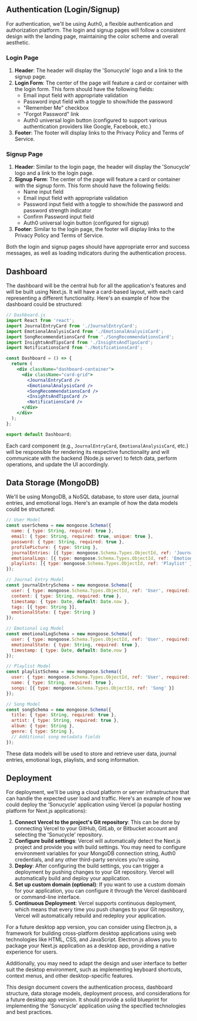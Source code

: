 ## Authentication (Login/Signup)

For authentication, we'll be using Auth0, a flexible authentication and authorization platform. The login and signup pages will follow a consistent design with the landing page, maintaining the color scheme and overall aesthetic.

### Login Page

1. **Header**: The header will display the 'Sonucycle' logo and a link to the signup page.
2. **Login Form**: The center of the page will feature a card or container with the login form. This form should have the following fields:
    - Email input field with appropriate validation
    - Password input field with a toggle to show/hide the password
    - "Remember Me" checkbox
    - "Forgot Password" link
    - Auth0 universal login button (configured to support various authentication providers like Google, Facebook, etc.)
3. **Footer**: The footer will display links to the Privacy Policy and Terms of Service.

### Signup Page

1. **Header**: Similar to the login page, the header will display the 'Sonucycle' logo and a link to the login page.
2. **Signup Form**: The center of the page will feature a card or container with the signup form. This form should have the following fields:
    - Name input field
    - Email input field with appropriate validation
    - Password input field with a toggle to show/hide the password and password strength indicator
    - Confirm Password input field
    - Auth0 universal login button (configured for signup)
3. **Footer**: Similar to the login page, the footer will display links to the Privacy Policy and Terms of Service.

Both the login and signup pages should have appropriate error and success messages, as well as loading indicators during the authentication process.

## Dashboard

The dashboard will be the central hub for all the application's features and will be built using Next.js. It will have a card-based layout, with each card representing a different functionality. Here's an example of how the dashboard could be structured:

```jsx
// Dashboard.js
import React from 'react';
import JournalEntryCard from './JournalEntryCard';
import EmotionalAnalysisCard from './EmotionalAnalysisCard';
import SongRecommendationsCard from './SongRecommendationsCard';
import InsightsAndTipsCard from './InsightsAndTipsCard';
import NotificationsCard from './NotificationsCard';

const Dashboard = () => {
  return (
    <div className="dashboard-container">
      <div className="card-grid">
        <JournalEntryCard />
        <EmotionalAnalysisCard />
        <SongRecommendationsCard />
        <InsightsAndTipsCard />
        <NotificationsCard />
      </div>
    </div>
  );
};

export default Dashboard;

```

Each card component (e.g., `JournalEntryCard`, `EmotionalAnalysisCard`, etc.) will be responsible for rendering its respective functionality and will communicate with the backend (Node.js server) to fetch data, perform operations, and update the UI accordingly.

## Data Storage (MongoDB)

We'll be using MongoDB, a NoSQL database, to store user data, journal entries, and emotional logs. Here's an example of how the data models could be structured:

```jsx
// User Model
const userSchema = new mongoose.Schema({
  name: { type: String, required: true },
  email: { type: String, required: true, unique: true },
  password: { type: String, required: true },
  profilePicture: { type: String },
  journalEntries: [{ type: mongoose.Schema.Types.ObjectId, ref: 'JournalEntry' }],
  emotionalLogs: [{ type: mongoose.Schema.Types.ObjectId, ref: 'EmotionalLog' }],
  playlists: [{ type: mongoose.Schema.Types.ObjectId, ref: 'Playlist' }]
});

// Journal Entry Model
const journalEntrySchema = new mongoose.Schema({
  user: { type: mongoose.Schema.Types.ObjectId, ref: 'User', required: true },
  content: { type: String, required: true },
  timestamp: { type: Date, default: Date.now },
  tags: [{ type: String }],
  emotionalState: { type: String }
});

// Emotional Log Model
const emotionalLogSchema = new mongoose.Schema({
  user: { type: mongoose.Schema.Types.ObjectId, ref: 'User', required: true },
  emotionalState: { type: String, required: true },
  timestamp: { type: Date, default: Date.now }
});

// Playlist Model
const playlistSchema = new mongoose.Schema({
  user: { type: mongoose.Schema.Types.ObjectId, ref: 'User', required: true },
  name: { type: String, required: true },
  songs: [{ type: mongoose.Schema.Types.ObjectId, ref: 'Song' }]
});

// Song Model
const songSchema = new mongoose.Schema({
  title: { type: String, required: true },
  artist: { type: String, required: true },
  album: { type: String },
  genre: { type: String },
  // Additional song metadata fields
});

```

These data models will be used to store and retrieve user data, journal entries, emotional logs, playlists, and song information.

## Deployment

For deployment, we'll be using a cloud platform or server infrastructure that can handle the expected user load and traffic. Here's an example of how we could deploy the 'Sonucycle' application using Vercel (a popular hosting platform for Next.js applications):

1. **Connect Vercel to the project's Git repository**: This can be done by connecting Vercel to your GitHub, GitLab, or Bitbucket account and selecting the 'Sonucycle' repository.
2. **Configure build settings**: Vercel will automatically detect the Next.js project and provide you with build settings. You may need to configure environment variables for your MongoDB connection string, Auth0 credentials, and any other third-party services you're using.
3. **Deploy**: After configuring the build settings, you can trigger a deployment by pushing changes to your Git repository. Vercel will automatically build and deploy your application.
4. **Set up custom domain (optional)**: If you want to use a custom domain for your application, you can configure it through the Vercel dashboard or command-line interface.
5. **Continuous Deployment**: Vercel supports continuous deployment, which means that every time you push changes to your Git repository, Vercel will automatically rebuild and redeploy your application.

For a future desktop app version, you can consider using Electron.js, a framework for building cross-platform desktop applications using web technologies like HTML, CSS, and JavaScript. Electron.js allows you to package your Next.js application as a desktop app, providing a native experience for users.

Additionally, you may need to adapt the design and user interface to better suit the desktop environment, such as implementing keyboard shortcuts, context menus, and other desktop-specific features.

This design document covers the authentication process, dashboard structure, data storage models, deployment process, and considerations for a future desktop app version. It should provide a solid blueprint for implementing the 'Sonucycle' application using the specified technologies and best practices.
